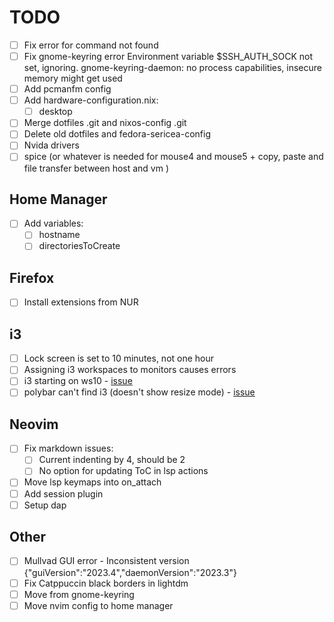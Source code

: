 # TODO

- [ ] Fix error for command not found
- [ ] Fix gnome-keyring error Environment variable $SSH_AUTH_SOCK not set, ignoring. gnome-keyring-daemon: no process capabilities, insecure memory might get used
- [ ] Add pcmanfm config
- [ ] Add hardware-configuration.nix:
  - [ ] desktop
- [ ] Merge dotfiles .git and nixos-config .git
- [ ] Delete old dotfiles and fedora-sericea-config
- [ ] Nvida drivers
- [ ] spice (or whatever is needed for mouse4 and mouse5 + copy, paste and file transfer between host and vm )

## Home Manager

- [ ] Add variables:
  - [ ] hostname
  - [ ] directoriesToCreate

## Firefox

- [ ] Install extensions from NUR

## i3

- [ ] Lock screen is set to 10 minutes, not one hour
- [ ] Assigning i3 workspaces to monitors causes errors
- [ ] i3 starting on ws10 - [issue](https://github.com/nix-community/home-manager/issues/695)
- [ ] polybar can't find i3 (doesn't show resize mode) - [issue](https://github.com/nix-community/home-manager/issues/213)

## Neovim

- [ ] Fix markdown issues:
  - [ ] Current indenting by 4, should be 2
  - [ ] No option for updating ToC in lsp actions
- [ ] Move lsp keymaps into on_attach
- [ ] Add session plugin
- [ ] Setup dap

## Other

- [ ] Mullvad GUI error - Inconsistent version {"guiVersion":"2023.4","daemonVersion":"2023.3"}
- [ ] Fix Catppuccin black borders in lightdm
- [ ] Move from gnome-keyring
- [ ] Move nvim config to home manager
